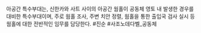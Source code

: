 아공간 특수부대는, 신한카와 사트 사이의 아공간 웜홀이 공동체 영토 내 발생한 경우를 대비한 특수부대이며, 주로 웜홀 조사, 주변 치안 정렬, 웜홀을 통한 출입국 검사 실시 등 웜홀에 대한 전반적인 임무를 담당한다.
#진순 #사조노데다벨_공동체